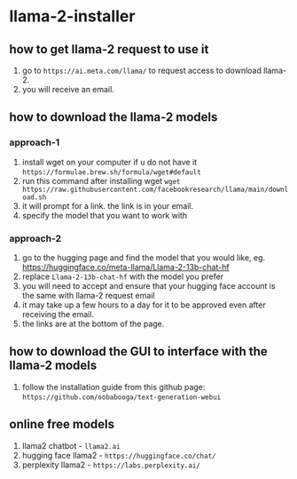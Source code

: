 # llama-2-installer

## how to get llama-2 request to use it 
1. go to `https://ai.meta.com/llama/` to request access to download llama-2.
2. you will receive an email.

## how to download the llama-2 models

### approach-1
1. install wget on your computer if u do not have it `https://formulae.brew.sh/formula/wget#default`
2. run this command after installing wget `wget https://raw.githubusercontent.com/facebookresearch/llama/main/download.sh`
3. it will prompt for a link. the link is in your email.
4. specify the model that you want to work with

### approach-2
1. go to the hugging page and find the model that you would like, eg. https://huggingface.co/meta-llama/Llama-2-13b-chat-hf
2. replace `Llama-2-13b-chat-hf` with the model you prefer
3. you will need to accept and ensure that your hugging face account is the same with llama-2 request email
4. it may take up a few hours to a day for it to be approved even after receiving the email.
5. the links are at the bottom of the page.

## how to download the GUI to interface with the llama-2 models
1. follow the installation guide from this github page: `https://github.com/oobabooga/text-generation-webui`

## online free models
1. llama2 chatbot - `llama2.ai`
2. hugging face llama2 - `https://huggingface.co/chat/`
3. perplexity llama2 - `https://labs.perplexity.ai/`
